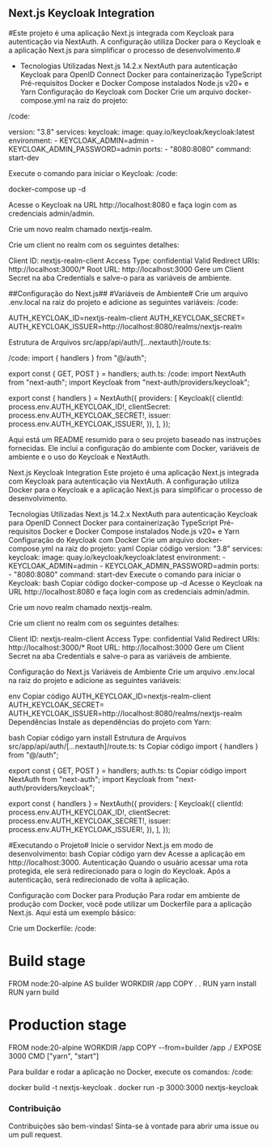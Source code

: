 ## Next.js Keycloak Integration ##

#Este projeto é uma aplicação Next.js integrada com Keycloak para autenticação via NextAuth. A configuração utiliza Docker para o Keycloak e a aplicação Next.js para simplificar o processo de desenvolvimento.#

* Tecnologias Utilizadas
Next.js 14.2.x
NextAuth para autenticação
Keycloak para OpenID Connect
Docker para containerização
TypeScript
Pré-requisitos
Docker e Docker Compose instalados
Node.js v20+ e Yarn
Configuração do Keycloak com Docker
Crie um arquivo docker-compose.yml na raiz do projeto:

/code:

version: "3.8"
services:
  keycloak:
    image: quay.io/keycloak/keycloak:latest
    environment:
      - KEYCLOAK_ADMIN=admin
      - KEYCLOAK_ADMIN_PASSWORD=admin
    ports:
      - "8080:8080"
    command: start-dev

Execute o comando para iniciar o Keycloak:
/code:

docker-compose up -d

Acesse o Keycloak na URL http://localhost:8080 e faça login com as credenciais admin/admin.

Crie um novo realm chamado nextjs-realm.

Crie um client no realm com os seguintes detalhes:

Client ID: nextjs-realm-client
Access Type: confidential
Valid Redirect URIs: http://localhost:3000/*
Root URL: http://localhost:3000
Gere um Client Secret na aba Credentials e salve-o para as variáveis de ambiente.

##Configuração do Next.js##
#Variáveis de Ambiente#
Crie um arquivo .env.local na raiz do projeto e adicione as seguintes variáveis:
/code:

AUTH_KEYCLOAK_ID=nextjs-realm-client
AUTH_KEYCLOAK_SECRET=<client-secret>
AUTH_KEYCLOAK_ISSUER=http://localhost:8080/realms/nextjs-realm

Estrutura de Arquivos
src/app/api/auth/[...nextauth]/route.ts:

/code:
import { handlers } from "@/auth";

export const { GET, POST } = handlers;
auth.ts:
/code:
import NextAuth from "next-auth";
import Keycloak from "next-auth/providers/keycloak";

export const { handlers } = NextAuth({
  providers: [
    Keycloak({
      clientId: process.env.AUTH_KEYCLOAK_ID!,
      clientSecret: process.env.AUTH_KEYCLOAK_SECRET!,
      issuer: process.env.AUTH_KEYCLOAK_ISSUER!,
    }),
  ],
});


Aqui está um README resumido para o seu projeto baseado nas instruções fornecidas. Ele inclui a configuração do ambiente com Docker, variáveis de ambiente e o uso do Keycloak e NextAuth.

Next.js Keycloak Integration
Este projeto é uma aplicação Next.js integrada com Keycloak para autenticação via NextAuth. A configuração utiliza Docker para o Keycloak e a aplicação Next.js para simplificar o processo de desenvolvimento.

Tecnologias Utilizadas
Next.js 14.2.x
NextAuth para autenticação
Keycloak para OpenID Connect
Docker para containerização
TypeScript
Pré-requisitos
Docker e Docker Compose instalados
Node.js v20+ e Yarn
Configuração do Keycloak com Docker
Crie um arquivo docker-compose.yml na raiz do projeto:
yaml
Copiar código
version: "3.8"
services:
  keycloak:
    image: quay.io/keycloak/keycloak:latest
    environment:
      - KEYCLOAK_ADMIN=admin
      - KEYCLOAK_ADMIN_PASSWORD=admin
    ports:
      - "8080:8080"
    command: start-dev
Execute o comando para iniciar o Keycloak:
bash
Copiar código
docker-compose up -d
Acesse o Keycloak na URL http://localhost:8080 e faça login com as credenciais admin/admin.

Crie um novo realm chamado nextjs-realm.

Crie um client no realm com os seguintes detalhes:

Client ID: nextjs-realm-client
Access Type: confidential
Valid Redirect URIs: http://localhost:3000/*
Root URL: http://localhost:3000
Gere um Client Secret na aba Credentials e salve-o para as variáveis de ambiente.

Configuração do Next.js
Variáveis de Ambiente
Crie um arquivo .env.local na raiz do projeto e adicione as seguintes variáveis:

env
Copiar código
AUTH_KEYCLOAK_ID=nextjs-realm-client
AUTH_KEYCLOAK_SECRET=<client-secret>
AUTH_KEYCLOAK_ISSUER=http://localhost:8080/realms/nextjs-realm
Dependências
Instale as dependências do projeto com Yarn:

bash
Copiar código
yarn install
Estrutura de Arquivos
src/app/api/auth/[...nextauth]/route.ts:
ts
Copiar código
import { handlers } from "@/auth";

export const { GET, POST } = handlers;
auth.ts:
ts
Copiar código
import NextAuth from "next-auth";
import Keycloak from "next-auth/providers/keycloak";

export const { handlers } = NextAuth({
  providers: [
    Keycloak({
      clientId: process.env.AUTH_KEYCLOAK_ID!,
      clientSecret: process.env.AUTH_KEYCLOAK_SECRET!,
      issuer: process.env.AUTH_KEYCLOAK_ISSUER!,
    }),
  ],
});

#Executando o Projeto#
Inicie o servidor Next.js em modo de desenvolvimento:
bash
Copiar código
yarn dev
Acesse a aplicação em http://localhost:3000.
Autenticação
Quando o usuário acessar uma rota protegida, ele será redirecionado para o login do Keycloak. Após a autenticação, será redirecionado de volta à aplicação.

Configuração com Docker para Produção
Para rodar em ambiente de produção com Docker, você pode utilizar um Dockerfile para a aplicação Next.js. Aqui está um exemplo básico:

Crie um Dockerfile:
/code:
# Build stage
FROM node:20-alpine AS builder
WORKDIR /app
COPY . .
RUN yarn install
RUN yarn build

# Production stage
FROM node:20-alpine
WORKDIR /app
COPY --from=builder /app ./
EXPOSE 3000
CMD ["yarn", "start"]

Para buildar e rodar a aplicação no Docker, execute os comandos:
/code:

docker build -t nextjs-keycloak .
docker run -p 3000:3000 nextjs-keycloak

### Contribuição ###
Contribuições são bem-vindas! Sinta-se à vontade para abrir uma issue ou um pull request.


